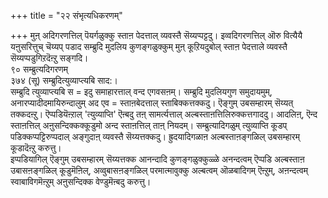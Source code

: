 +++
title = "२२ संभृत्यधिकरणम्"

+++
मुऩ् अदिगरणत्तिल् पॆयर्गळुक्कु स्ताऩ पेदत्ताल् व्यवस्तै सॆय्यप्पट्टदु। इव्वदिगरणत्तिल् ऒरु वित्यैयै यऩुसरित्तुच् चॆय्यप् पडाद सम्ब्रुदि मुदलिय कुणङ्गळुक्कुम् मुऩ् कूऱियदुबोल् स्ताऩ पेदत्ताले व्यवस्तै सॆय्यप्पडुगिऱदॆऩ्ऱु सङ्गदि।  
९० सम्ब्रुत्यदिगरणम्   
३७४ (सू) सम्ब्रुदित्युव्याप्त्यबि साद:।   
सम्ब्रुदि त्युव्याप्त्यबि स = इदु समाहारत्ताल् वन्द एगवसऩम्। सम्ब्रुदि मुदलियगुण समुदायमुम्, अनारप्यादीदमायिरुन्दालुम् अद एव = स्ताऩबेदत्ताल् स्ताबिक्कत्तक्कदु। ऎङ्गुम् उबसम्हारम् सॆय्यत् तक्कदऩ्ऱु। ऎप्पडियॆऩ्ऱाल् 'त्युव्याप्ति' ऎऩ्बदु तऩ् सामर्त्यत्ताल् अल्बस्ताऩत्तिलिरुक्कत्तगाददु। आदलिऩ्, ऎन्द स्ताऩत्तिल् अऩुसन्दिक्कक्कूडुमो अन्द स्ताऩत्तिल् ताऩ् नियदम्। सम्ब्रुत्यादिगळुम् त्युव्याप्ति कूडप् पडिक्कप्पट्टिरुप्पदाल् अङ्गुदाऩ् व्यवस्तै सॆय्यत्तक्कदु। ह्रुदयादिगळाऩ अल्बस्ताऩङ्गळिल् उबसम्हारम् कूडादॆऩ्ऱु करुत्तु।   
इप्पडियागिल् ऎङ्गुम् उबसम्हारम् सॆय्यत्तक्क आनन्दादि कुणङ्गळुक्कुळ्ळे अनन्दत्वम् ऎप्पडि अल्बस्ताऩ उबासऩङ्गळिल् कूडुमॆऩिल्, अव्वुबासऩङ्गळिल् परमात्मावुक्कु अल्बत्वम् ऒळबादिगम् ऎऩ्ऱुम्, अऩन्दत्वम् स्वाबाविगमॆऩ्ऱुम् अऩुसन्दिक्क वेण्डुमॆऩ्बदु करुत्तु।

